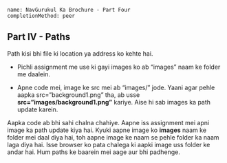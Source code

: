 ```ngMeta
name: NavGurukul Ka Brochure - Part Four
completionMethod: peer
```

## Part IV - Paths

Path kisi bhi file ki location ya address ko kehte hai.

- Pichli assignment me use ki gayi images ko ab “images” naam ke folder me daalein.

- Apne code mei, image ke src mei ab “images/” jode. Yaani agar pehle aapka src=”background1.png” tha, ab usse **src=”images/background1.png”** kariye. Aise hi sab images ka path update karein.

Aapka code ab bhi sahi chalna chahiye. Aapne iss assignment mei apni image ka path update kiya hai. Kyuki aapne image ko **images** naam ke folder mei daal diya hai, toh aapne image ke naam se pehle folder ka naam laga diya hai. Isse browser ko pata chalega ki aapki image uss folder ke andar hai. Hum paths ke baarein mei aage aur bhi padhenge.